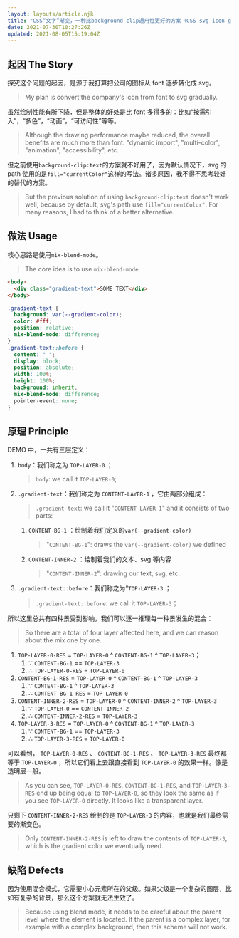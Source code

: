 ```yaml
---
layout: layouts/article.njk
title: "CSS“文字”渐变，一种比background-clip通用性更好的方案（CSS svg icon gradients, a more versatile solution than background-clip）"
date: 2021-07-30T10:27:26Z
updated: 2021-08-05T15:19:04Z
---
```


## 起因 The Story

探究这个问题的起因，是源于我打算把公司的图标从 font 逐步转化成 svg。

> My plan is convert the company's icon from font to svg gradually.

虽然绘制性能有所下降，但是整体的好处是比 font 多得多的：比如“按需引入”，“多色”，“动画”，“可访问性”等等。

> Although the drawing performance maybe reduced, the overall benefits are much more than font: "dynamic import", "multi-color", "animation", "accessibility", etc.

但之前使用`background-clip:text`的方案就不好用了，因为默认情况下，svg 的 path 使用的是`fill="currentColor"`这样的写法。诸多原因，我不得不思考较好的替代的方案。

> But the previous solution of using `background-clip:text` doesn't work well, because by default, svg's path use `fill="currentColor"`. For many reasons, I had to think of a better alternative.

## 做法 Usage

核心思路是使用`mix-blend-mode`。

> The core idea is to use `mix-blend-mode`.

```html
<body>
  <div class="gradient-text">SOME TEXT</div>
</body>
```

```css
.gradient-text {
  background: var(--gradient-color);
  color: #fff;
  position: relative;
  mix-blend-mode: difference;
}
.gradient-text::before {
  content: " ";
  display: block;
  position: absolute;
  width: 100%;
  height: 100%;
  background: inherit;
  mix-blend-mode: difference;
  pointer-event: none;
}
```

## 原理 Principle

DEMO 中，一共有三层定义：

1. `body`：我们称之为 `TOP-LAYER-0` ；
   > `body`: we call it `TOP-LAYER-0`;
1. `.gradient-text`：我们称之为 `CONTENT-LAYER-1` ，它由两部分组成：
   > `.gradient-text`: we call it "`CONTENT-LAYER-1`" and it consists of two parts:
   1. `CONTENT-BG-1` ：绘制着我们定义的`var(--gradient-color)`
      > "`CONTENT-BG-1`": draws the `var(--gradient-color)` we defined
   1. `CONTENT-INNER-2` ：绘制着我们的文本、svg 等内容
      > "`CONTENT-INNER-2`": drawing our text, svg, etc.
1. `.gradient-text::before`：我们称之为“`TOP-LAYER-3` ；
   > `.gradient-text::before`: we call it `TOP-LAYER-3`；

所以这里总共有四种景受到影响，我们可以逐一推理每一种景发生的混合：

> So there are a total of four layer affected here, and we can reason about the mix one by one.

1. `TOP-LAYER-0-RES` = `TOP-LAYER-0` ^ `CONTENT-BG-1` ^ `TOP-LAYER-3`；
   1. ∵ `CONTENT-BG-1` == `TOP-LAYER-3`
   1. ∴ `TOP-LAYER-0-RES` = `TOP-LAYER-0`
1. `CONTENT-BG-1-RES` = `TOP-LAYER-0` ^ `CONTENT-BG-1` ^ `TOP-LAYER-3`
   1. ∵ `CONTENT-BG-1` ^ `TOP-LAYER-3`
   1. ∴ `CONTENT-BG-1-RES` = `TOP-LAYER-0`
1. `CONTENT-INNER-2-RES` = `TOP-LAYER-0` ^ `CONTENT-INNER-2` ^ `TOP-LAYER-3`
   1. ∵ `TOP-LAYER-0` == `CONTENT-INNER-2`
   1. ∴ `CONTENT-INNER-2-RES` = `TOP-LAYER-3`
1. `TOP-LAYER-3-RES` = `TOP-LAYER-0` ^ `CONTENT-BG-1` ^ `TOP-LAYER-3`
   1. ∵ `CONTENT-BG-1` == `TOP-LAYER-3`
   1. ∴ `TOP-LAYER-3-RES` = `TOP-LAYER-0`

可以看到， `TOP-LAYER-0-RES` 、 `CONTENT-BG-1-RES` 、 `TOP-LAYER-3-RES` 最终都等于 `TOP-LAYER-0` ，所以它们看上去跟直接看到 `TOP-LAYER-0` 的效果一样。像是透明层一般。

> As you can see, `TOP-LAYER-0-RES`, `CONTENT-BG-1-RES`, and `TOP-LAYER-3-RES` end up being equal to `TOP-LAYER-0`, so they look the same as if you see `TOP-LAYER-0` directly. It looks like a transparent layer.

只剩下 `CONTENT-INNER-2-RES` 绘制的是 `TOP-LAYER-3` 的内容，也就是我们最终需要的渐变色。

> Only `CONTENT-INNER-2-RES` is left to draw the contents of `TOP-LAYER-3`, which is the gradient color we eventually need.

## 缺陷 Defects

因为使用混合模式，它需要小心元素所在的父级。如果父级是一个复杂的图层，比如有复杂的背景，那么这个方案就无法生效了。

> Because using blend mode, it needs to be careful about the parent level where the element is located. If the parent is a complex layer, for example with a complex background, then this scheme will not work.
